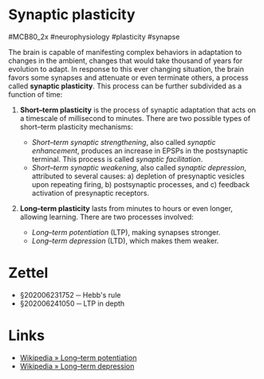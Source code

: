# Synaptic plasticity
#MCB80_2x #neurophysiology #plasticity #synapse

The brain is capable of manifesting complex behaviors in adaptation to changes in the ambient, changes that would take thousand of years for evolution to adapt. In response to this ever changing situation, the brain favors some synapses and attenuate or even terminate others, a process called **synaptic plasticity**. This process can be further subdivided as a function of time:

1. **Short–term plasticity** is the process of synaptic adaptation that acts on a timescale of millisecond to minutes. There are two possible types of short–term plasticity mechanisms:
    
    - _Short–term synaptic strengthening_, also called _synaptic enhancement_, produces an increase in EPSPs in the postsynaptic terminal. This process is called _synaptic facilitation_.
    - _Short–term synaptic weakening_, also called _synaptic depression_, attributed to several causes: a) depletion of presynaptic vesicles upon repeating firing, b) postsynaptic processes, and c) feedback activation of presynaptic receptors.

2. **Long–term plasticity** lasts from minutes to hours or even longer, allowing learning. There are two processes involved:

    - _Long–term potentiation_ (LTP), making synapses stronger.
    - _Long–term depression_ (LTD), which makes them weaker.

# Zettel

- §202006231752 ─ Hebb's rule
- §202006241050 ─ LTP in depth

# Links

- [Wikipedia » Long–term potentiation](https://en.wikipedia.org/wiki/Long-term_potentiation)
- [Wikipedia » Long–term depression](https://en.wikipedia.org/wiki/Long-term_depression)